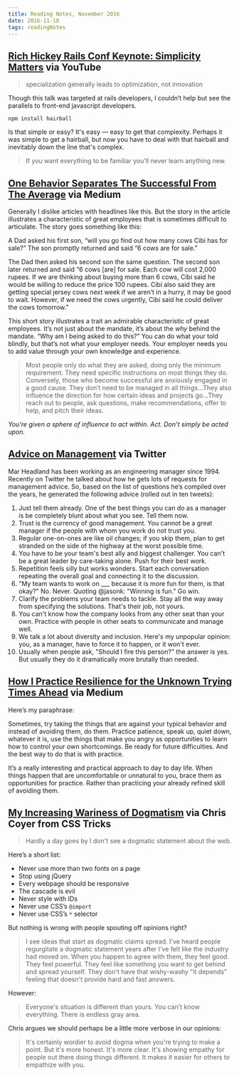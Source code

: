 ```yaml
---
title: Reading Notes, November 2016
date: 2016-11-18
tags: readingNotes
---
```


## [Rich Hickey Rails Conf Keynote: Simplicity Matters](https://www.youtube.com/watch?v=rI8tNMsozo0) via YouTube

> specialization generally leads to optimization, not innovation

Though this talk was targeted at rails developers, I couldn’t help but see the parallels to front-end javascript developers.

`npm install hairball`

Is that simple or easy? It's easy — easy to get that complexity. Perhaps it was simple to get a hairball, but now you have to deal with that hairball and inevitably down the line that's complex.

> If you want everything to be familiar you’ll never learn anything new.

## [One Behavior Separates The Successful From The Average](https://medium.com/the-mission/one-behavior-separates-the-successful-from-the-average-936f7ff04793#.s5dchyyfv) via Medium

Generally I dislike articles with headlines like this. But the story in the article illustrates a characteristic of great employees that is sometimes difficult to articulate. The story goes something like this:

A Dad asked his first son, “will you go find out how many cows Cibi has for sale?” The son promptly returned and said “6 cows are for sale.”

The Dad then asked his second son the same question. The second son later returned and said “6 cows [are] for sale. Each cow will cost 2,000 rupees. If we are thinking about buying more than 6 cows, Cibi said he would be willing to reduce the price 100 rupees. Cibi also said they are getting special jersey cows next week if we aren’t in a hurry, it may be good to wait. However, if we need the cows urgently, Cibi said he could deliver the cows tomorrow.”

This short story illustrates a trait an admirable characteristic of great employees. It’s not just about the mandate, it’s about the *why* behind the mandate. “Why am I being asked to do this?” You can do what your told blindly, but that’s not what your employer needs. Your employer needs you to add value through your own knowledge and experience.

> Most people only do what they are asked, doing only the minimum requirement. They need specific instructions on most things they do. Conversely, those who become successful are anxiously engaged in a good cause. They don’t need to be managed in all things...They also influence the direction for how certain ideas and projects go...They reach out to people, ask questions, make recommendations, offer to help, and pitch their ideas.

*You’re given a sphere of influence to act within. Act. Don’t simply be acted upon.*

## [Advice on Management](https://twitter.com/marcprecipice/status/791737937448677376) via Twitter

Mar Headland has been working as an engineering manager since 1994. Recently on Twitter he talked about how he gets lots of requests for management advice. So, based on the list of questions he’s compiled over the years, he generated the following advice (rolled out in ten tweets):

1. Just tell them already. One of the best things you can do as a manager is be completely blunt about what you see. Tell them now.
2. Trust is the currency of good management. You cannot be a great manager if the people with whom you work do not trust you.
3. Regular one-on-ones are like oil changes; if you skip them, plan to get stranded on the side of the highway at the worst possible time.
4. You have to be your team's best ally and biggest challenger. You can't be a great leader by care-taking alone. Push for their best work.
5. Repetition feels silly but works wonders. Start each conversation repeating the overall goal and connecting it to the discussion.
6. "My team wants to work on ___ because it is more fun for them, is that okay?" No. Never. Quoting @jasonk: "Winning is fun." Go win.
7. Clarify the problems your team needs to tackle. Stay all the way away from specifying the solutions. That's their job, not yours.
8. You can't know how the company looks from any other seat than your own. Practice with people in other seats to communicate and manage well.
9. We talk a lot about diversity and inclusion. Here's my unpopular opinion: you, as a manager, have to force it to happen, or it won't ever.
10. Usually when people ask, "Should I fire this person?" the answer is yes. But usually they do it dramatically more brutally than needed.

## [How I Practice Resilience for the Unknown Trying Times Ahead](https://medium.com/@wilreynolds/practicing-resilience-e52814673db5) via Medium

Here’s my paraphrase:

Sometimes, try taking the things that are against your typical behavior and instead of avoiding them, do them. Practice patience, speak up, quiet down, whatever it is, use the things that make you angry as opportunities to learn how to control your own shortcomings. Be ready for future difficulties. And the best way to do that is with practice.

It’s a really interesting and practical approach to day to day life. When things happen that are uncomfortable or unnatural to you, brace them as opportunities for practice. Rather than practicing your already refined skill of avoiding them.

## [My Increasing Wariness of Dogmatism](https://css-tricks.com/increasing-wariness-dogmatism/) via Chris Coyer from CSS Tricks

> Hardly a day goes by I don't see a dogmatic statement about the web.

Here’s a short list:

- Never use more than two fonts on a page
- Stop using jQuery
- Every webpage should be responsive
- The cascade is evil
- Never style with IDs
- Never use CSS’s `@import`
- Never use CSS’s `*` selector

But nothing is wrong with people spouting off opinions right?

> I see ideas that start as dogmatic claims spread. I've heard people regurgitate a dogmatic statement years after I've felt like the industry had moved on. When you happen to agree with them, they feel good. They feel powerful. They feel like something you want to get behind and spread yourself. They don't have that wishy-washy "it depends" feeling that doesn't provide hard and fast answers.

However:

> Everyone's situation is different than yours. You can't know everything. There is endless gray area.

Chris argues we should perhaps be a little more verbose in our opinions:

> It's certainly wordier to avoid dogma when you're trying to make a point. But it's more honest. It's more clear. It's showing empathy for people out there doing things different. It makes it easier for others to empathize with you.